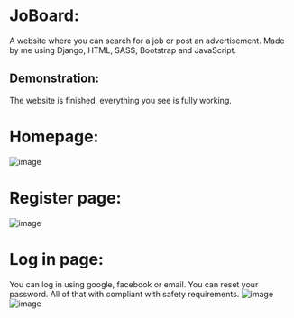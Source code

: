 # JoBoard:  
A website where you can search for a job or post an advertisement. Made by me using Django, HTML, SASS, Bootstrap and JavaScript.
## Demonstration:  
The website is finished, everything you see is fully working.    
# Homepage:    
![image](https://user-images.githubusercontent.com/109976941/204869340-2c7a140a-ce9a-43db-8c05-48cc59041ee3.png)
# Register page:    
![image](https://user-images.githubusercontent.com/109976941/204870042-f6d86b67-e6dc-4028-907a-56ac4cfa3746.png)
# Log in page:    
You can log in using google, facebook or email. You can reset your password. All of that with compliant with safety requirements.
![image](https://user-images.githubusercontent.com/109976941/204869479-c8d97f65-c0b2-4717-9b11-92d3a46f5cfe.png)
![image](https://user-images.githubusercontent.com/109976941/204870206-fa936e03-7a2e-4f9d-954e-1a39854a1ed6.png)
